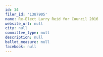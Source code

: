 ```yaml
---
id: 34
filer_id: '1387905'
name: Re-Elect Larry Reid for Council 2016
website_url: null
city: null
committee_type: null
description: null
ballot_measure: null
facebook: null
---
```

